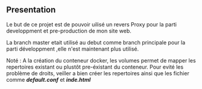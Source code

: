 ## Presentation 
Le but de ce projet est de pouvoir uilisé un revers Proxy
pour la parti developpment et pre-production de mon site web.

La branch master etait utilisé au debut comme branch principale pour la parti développment 
,elle n'est maintenant plus utilisé.

Noté : A la création du conteneur docker, les volumes permet de mapper les repertoires
existant ou plustôt pre-éxistant du conteneur. 
Pour evité les problème de droits, veiller a bien créer les repertoires ainsi que les 
fichier comme ***default.conf*** et ***inde.html***
